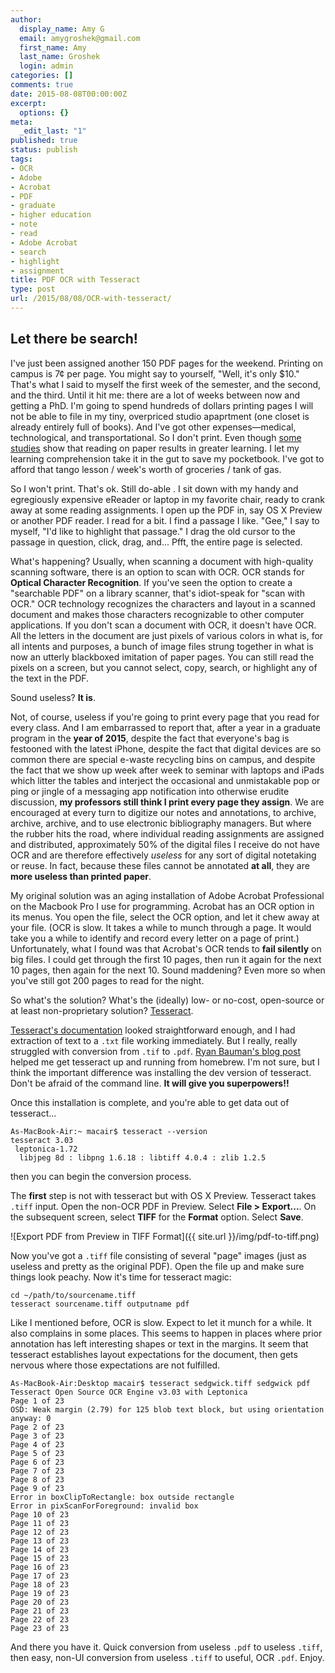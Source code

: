 ```yaml
---
author:
  display_name: Amy G
  email: amygroshek@gmail.com
  first_name: Amy
  last_name: Groshek
  login: admin
categories: []
comments: true
date: 2015-08-08T00:00:00Z
excerpt:
  options: {}
meta:
  _edit_last: "1"
published: true
status: publish
tags:
- OCR
- Adobe
- Acrobat
- PDF
- graduate
- higher education
- note
- read
- Adobe Acrobat
- search
- highlight
- assignment
title: PDF OCR with Tesseract
type: post
url: /2015/08/08/OCR-with-tesseract/
---
```


## Let there be search!

I've just been assigned another 150 PDF pages for the weekend. Printing on campus is 7&cent; per page. You might say to yourself, "Well, it's only $10." That's what I said to myself the first week of the semester, and the second, and the third. Until it hit me: there are a lot of weeks between now and getting a PhD. I'm going to spend hundreds of dollars printing pages I will not be able to file in my tiny, overpriced studio apaprtment (one closet is already entirely full of books). And I've got other expenses—medical, technological, and transportational. So I don't print. Even though [some studies](http://www.kau.se/sites/default/files/Dokument/event/2012/12/mangen_a_2013_reading_linear_texts_on_paper_ve_14552.pdf) show that reading on paper results in greater learning. I let my learning comprehension take it in the gut to save my pocketbook. I've got to afford that tango lesson / week's worth of groceries / tank of gas. 

So I won't print. That's ok. Still do-able . I sit down with my handy and egregiously expensive eReader or laptop in my favorite chair, ready to crank away at some reading assignments. I open up the PDF in, say OS X Preview or another PDF reader. I read for a bit. I find a passage I like. "Gee," I say to myself, "I'd like to highlight that passage." I drag the old cursor to the passage in question, click, drag, and... Pfft, the entire page is selected. 

What's happening? Usually, when scanning a document with high-quality scanning software, there is an option to scan with OCR. OCR stands for **Optical Character Recognition**. If you've seen the option to create a "searchable PDF" on a library scanner, that's idiot-speak for "scan with OCR." OCR technology recognizes the characters and layout in a scanned document and makes those characters recognizable to other computer applications. If you don't scan a document with OCR, it doesn't have OCR. All the letters in the document are just pixels of various colors in what is, for all intents and purposes, a bunch of image files strung together in what is now an utterly blackboxed imitation of paper pages. You can still read the pixels on a screen, but you cannot select, copy, search, or highlight any of the text in the PDF. 

Sound useless? **It is**. 

Not, of course, useless if you're going to print every page that you read for every class. And I am embarrassed to report that, after a year in a graduate program in the **year of 2015**, despite the fact that everyone's bag is festooned with the latest iPhone, despite the fact that digital devices are so common there are special e-waste recycling bins on campus, and despite the fact that we show up week after week to seminar with laptops and iPads which litter the tables and interject the occasional and unmistakable pop or ping or jingle of a messaging app notification into otherwise erudite discussion, **my professors still think I print every page they assign**. We are encouraged at every turn to digitize our notes and annotations, to archive, archive, archive, and to use electronic bibliography managers. But where the rubber hits the road, where individual reading assignments are assigned and distributed, approximately 50% of the digital files I receive do not have OCR and are therefore effectively *useless* for any sort of digital notetaking or reuse. In fact, because these files cannot be annotated **at all**, they are **more useless than printed paper**.


My original solution was an aging installation of Adobe Acrobat Professional on the Macbook Pro I use for programming. Acrobat has an OCR option in its menus. You open the file, select the OCR option, and let it chew away at your file. (OCR is slow. It takes a while to munch through a page. It would take you a while to identify and record every letter on a page of print.) Unfortunately, what I found was that Acrobat's OCR tends to **fail silently** on big files. I could get through the first 10 pages, then run it again for the next 10 pages, then again for the next 10. Sound maddening? Even more so when you've still got 200 pages to read for the night. 

So what's the solution? What's the (ideally) low- or no-cost, open-source or at least non-proprietary solution? [Tesseract](https://code.google.com/p/tesseract-ocr/). 

[Tesseract's documentation](https://github.com/tesseract-ocr/tesseract/blob/master/README.md) looked straightforward enough, and I had extraction of text to a `.txt` file working immediately. But I really, really struggled with conversion from `.tif` to `.pdf`. [Ryan Bauman's blog post](https://ryanfb.github.io/etc/2014/11/13/command_line_ocr_on_mac_os_x.html) helped me get tesseract up and running from homebrew. I'm not sure, but I think the important difference was installing the dev version of tesseract. Don't be afraid of the command line. **It will give you superpowers!!**

Once this installation is complete, and you're able to get data out of tesseract...

    As-MacBook-Air:~ macair$ tesseract --version
    tesseract 3.03
     leptonica-1.72
      libjpeg 8d : libpng 1.6.18 : libtiff 4.0.4 : zlib 1.2.5

then you can begin the conversion process.

The **first** step is not with tesseract but with OS X Preview. Tesseract takes `.tiff` input. Open the non-OCR PDF in Preview. Select **File > Export...**. On the subsequent screen, select **TIFF** for the **Format** option. Select **Save**. 

![Export PDF from Preview in TIFF Format]({{ site.url }}/img/pdf-to-tiff.png)

Now you've got a `.tiff` file consisting of several "page" images (just as useless and pretty as the original PDF). Open the file up and make sure things look peachy. Now it's time for tesseract magic:

    cd ~/path/to/sourcename.tiff
    tesseract sourcename.tiff outputname pdf

Like I mentioned before, OCR is slow. Expect to let it munch for a while. It also complains in some places. This seems to happen in places where prior annotation has left interesting shapes or text in the margins. It seem that tesseract establishes layout expectations for the document, then gets nervous where those expectations are not fulfilled. 

    As-MacBook-Air:Desktop macair$ tesseract sedgwick.tiff sedgwick pdf
    Tesseract Open Source OCR Engine v3.03 with Leptonica
    Page 1 of 23
    OSD: Weak margin (2.79) for 125 blob text block, but using orientation anyway: 0
    Page 2 of 23
    Page 3 of 23
    Page 4 of 23
    Page 5 of 23
    Page 6 of 23
    Page 7 of 23
    Page 8 of 23
    Page 9 of 23
    Error in boxClipToRectangle: box outside rectangle
    Error in pixScanForForeground: invalid box
    Page 10 of 23
    Page 11 of 23
    Page 12 of 23
    Page 13 of 23
    Page 14 of 23
    Page 15 of 23
    Page 16 of 23
    Page 17 of 23
    Page 18 of 23
    Page 19 of 23
    Page 20 of 23
    Page 21 of 23
    Page 22 of 23
    Page 23 of 23

And there you have it. Quick conversion from useless `.pdf` to useless `.tiff`, then easy, non-UI conversion from useless `.tiff` to useful, OCR `.pdf`. Enjoy.






























